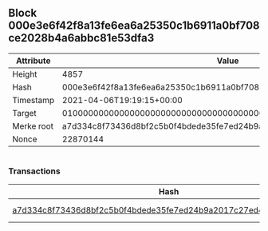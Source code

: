 ## Block 000e3e6f42f8a13fe6ea6a25350c1b6911a0bf708ce2028b4a6abbc81e53dfa3

Attribute | Value
--- | ---
Height | 4857
Hash | 000e3e6f42f8a13fe6ea6a25350c1b6911a0bf708ce2028b4a6abbc81e53dfa3
Timestamp | 2021-04-06T19:19:15+00:00
Target | 0100000000000000000000000000000000000000000000000000000000000000
Merke root | a7d334c8f73436d8bf2c5b0f4bdede35fe7ed24b9a2017c27ed4189390675b07
Nonce | 22870144

```

```

### Transactions

Hash | Amount
--- | ---
[a7d334c8f73436d8bf2c5b0f4bdede35fe7ed24b9a2017c27ed4189390675b07](a7d334c8f73436d8bf2c5b0f4bdede35fe7ed24b9a2017c27ed4189390675b07.md) | 10.00000000 SKEPTI 
